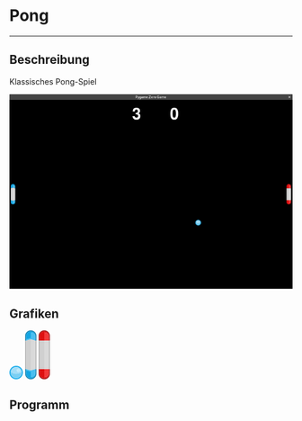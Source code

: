 # Pong
---

## Beschreibung

Klassisches Pong-Spiel

![](./screenshot-pong.png)

## Grafiken

![](./images/ball_blau_klein.png)
![](./images/schlaeger_blau.png)
![](./images/schlaeger_rot.png)

## Programm

``` python ./pong.py
```
